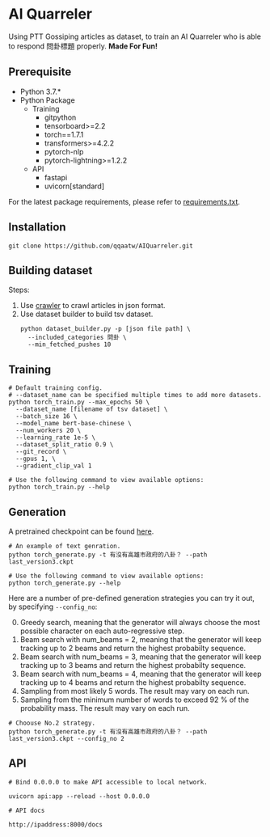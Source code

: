 # AI Quarreler

Using PTT Gossiping articles as dataset, to train an AI Quarreler who is able to respond 問卦標題 properly. **Made For Fun!**

## Prerequisite

- Python 3.7.*
- Python Package
  - Training
    - gitpython
    - tensorboard>=2.2
    - torch==1.7.1
    - transformers>=4.2.2
    - pytorch-nlp
    - pytorch-lightning>=1.2.2
  - API
    - fastapi
    - uvicorn[standard]

For the latest package requirements, please refer to [requirements.txt](requirements.txt).

## Installation

    git clone https://github.com/qqaatw/AIQuarreler.git

## Building dataset

Steps:

1. Use [crawler](https://github.com/jwlin/ptt-web-crawler) to crawl articles in json format.
2. Use dataset builder to build tsv dataset.
    ```
    python dataset_builder.py -p [json file path] \
      --included_categories 問卦 \
      --min_fetched_pushes 10
    ```

## Training

    # Default training config. 
    # --dataset_name can be specified multiple times to add more datasets.
    python torch_train.py --max_epochs 50 \
      --dataset_name [filename of tsv dataset] \
      --batch_size 16 \
      --model_name bert-base-chinese \
      --num_workers 20 \
      --learning_rate 1e-5 \
      --dataset_split_ratio 0.9 \
      --git_record \
      --gpus 1, \
      --gradient_clip_val 1

    # Use the following command to view available options: 
    python torch_train.py --help

## Generation

A pretrained checkpoint can be found [here](https://drive.google.com/file/d/1RsnA-TphQpvjUVzd7qByY70HSW2Pxnn5/view?usp=sharing).

    # An example of text genration.
    python torch_generate.py -t 有沒有高雄市政府的八卦？ --path last_version3.ckpt

    # Use the following command to view available options: 
    python torch_generate.py --help

Here are a number of pre-defined generation strategies you can try it out, by specifying `--config_no`:
    
0. Greedy search, meaning that the generator will always choose the most possible character on each auto-regressive step.
1. Beam search with num_beams = 2, meaning that the generator will keep tracking up to 2 beams and return the highest probabilty sequence.
2. Beam search with num_beams = 3, meaning that the generator will keep tracking up to 3 beams and return the highest probabilty sequence.
3. Beam search with num_beams = 4, meaning that the generator will keep tracking up to 4 beams and return the highest probabilty sequence.
4. Sampling from most likely 5 words. The result may vary on each run.
5. Sampling from the minimum number of words to exceed 92 % of the probability mass. The result may vary on each run.

```
# Choouse No.2 strategy.
python torch_generate.py -t 有沒有高雄市政府的八卦？ --path last_version3.ckpt --config_no 2
```

## API
    
    # Bind 0.0.0.0 to make API accessible to local network.

    uvicorn api:app --reload --host 0.0.0.0

    # API docs

    http://ipaddress:8000/docs